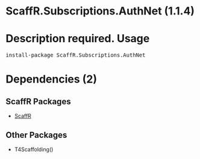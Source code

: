 ﻿ScaffR.Subscriptions.AuthNet (1.1.4)
======
Description required.
Usage
======
<pre>install-package ScaffR.Subscriptions.AuthNet</pre>
Dependencies (2)
=====

ScaffR Packages
------
* [ScaffR](https://github.com/wcpro/ScaffR/tree/master/src/ScaffR)

Other Packages
------
* T4Scaffolding()
